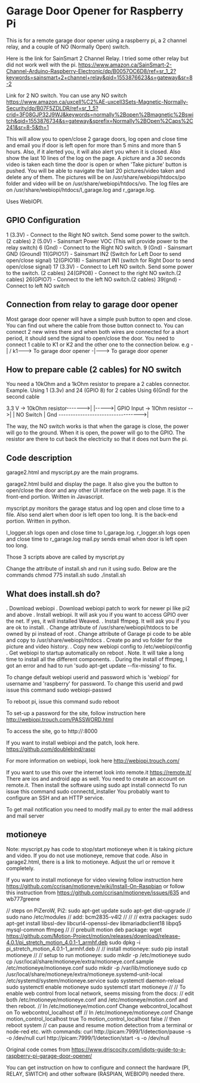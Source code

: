 # Garage Door Opener for Raspberry Pi

This is for a remote garage door opener using a raspberry pi, a 2 channel relay, and a couple of NO (Normally Open) switch.

Here is the link for SainSmart 2 Channel Relay. I tried some other relay but did not work well with the pi.
https://www.amazon.ca/SainSmart-2-Channel-Arduino-Raspberry-Electronic/dp/B0057OC6D8/ref=sr_1_2?keywords=sainsmart+2+channel+relay&qid=1553876623&s=gateway&sr=8-2

Link for 2 NO switch. You can use any NO switch
https://www.amazon.ca/uxcell%C2%AE-uxcell3Sets-Magnetic-Normally-Security/dp/B07F5ZDLDR/ref=sr_1_5?crid=3F08GJP32J9WJ&keywords=normally%2Bopen%2Bmagnetic%2Bswitch&qid=1553876734&s=gateway&sprefix=Normally%2BOpen%2Caps%2C241&sr=8-5&th=1

This will allow you to open/close 2 garage doors, log open and close time and email you if door is left open for more than 5 mins and more than 5 hours. Also, if it alerted you, it will also alert you when it is closed. Also show the last 10 lines of the log on the page. A picture and a 30 seconds video is taken each time the door is open or when 'Take picture' button is pushed. You will be able to navigate the last 20 pictures/video taken and delete any of them. The pictures will be on /usr/share/webiopi/htdocs/po folder and video will be on /usr/share/webiopi/htdocs/vo. The log files are on /usr/share/webiopi/htdocs/l_garage.log and r_garage.log.

Uses WebIOPI.

GPIO Configuration
------------------
1 (3.3V) - Connect to the Right NO switch. Send some power to the switch. (2 cables)
2 (5.0V) - Sainsmart Power VOC (This will provide power to the relay switch)
6 (Gnd)  - Connect to the Right NO switch.
9 (Gnd)  - Sainsmart GND (Ground)
11(GPIO17) - Sainsmart IN2 (Switch for Left Door to send open/close signal)
12(GPIO18) - Sainsmart IN1 (switch for Right Door to send open/close signal)
17 (3.3V) - Connect to Left NO switch. Send some power to the switch. (2 cables)
24(GPIO8) - Connect to the right NO switch.(2 cables)
26(GPIO7) - Connect to the left NO switch.(2 cables)
39(gnd)   - Connect to left NO switch

Connection from relay to garage door opener
-------------------------------------------
Most garage door opener will have a simple push button to open and close. You can find out where the cable from those button connect to. You can connect 2 new wires there and when both wires are connected for a short period, it should send the signal to open/close the door. You need to connect 1 cable to K1 or K2 and the other one to the connection below.
e.g
-|
/
k1---> To garage door opener 
-|---> To garage door opener

How to prepare cable (2 cables) for NO switch
---------------------------------------------
You need a 10kOhm and a 1kOhm resistor to prepare a 2 cables connector.
Example. Using 1 (3.3v) and 24 (GPIO 8) for 2 cables 
         Using 6(Gnd) for the second cable 

3.3 V -> 10kOhm resistor------->|
                                |----->|
GPIO Input -> 1lOhm resistor -->|      | NO Switch
                                       |
Gnd ---------------------------------->|

The way, the NO switch works is that when the garage is close, the power will go to the ground.
When it is open, the power will go to the GPIO. The resistor are there to cut back the electricity so that it does not burn the pi.

Code description
----------------
garage2.html and myscript.py are the main programs.

garage2.html build and display the page. It also give you the button to open/close the door and any other UI interface on the web page. It is the front-end portion. Written in Javascript.

myscript.py monitors the garage status and log open and close time to a file. Also send alert when door is left open too long. It is the back-end portion. Written in python.

l_logger.sh logs open and close time to l_garage.log. 
r_logger.sh logs open and close time to r_garage.log
mail.py sends email when door is left open too long.

Those 3 scripts above are called by myscript.py

Change the attribute of install.sh and run it using sudo. Below are the commands
chmod 775 install.sh
sudo ./install.sh

What does install.sh do?
------------------------
. Download webiopi
. Download webiopi patch to work for newer pi like pi2 and above
. Install webiopi. It will ask you if you want to access GPIO over the net. If yes, it will installed Weaved.
. Install ffmpeg. It will ask you if you are ok to install.
. Change attribute of /usr/share/webiopi/htdocs to be owned by pi instead of root
. Change attribute of Garage pi code to be able and copy to /usr/share/webiopi/htdocs
. Create po and vo folder for the picture and video history.
. Copy new webiopi config to /etc/webiopi/config
. Get webiopi to startup automatically on reboot
. Note. It will take a long time to install all the different components.
. During the install of ffmpeg, I got an error and had to run 'sudo apt-get update --fix-missing' to fix.



To change default webiopi userid and password which is 'webiopi' for username and 'raspberry' for password. To change this userid and pwd issue this command
sudo webiopi-passwd

To reboot pi, issue this command
sudo reboot

To set-up a password for the site, follow instruction here
http://webiopi.trouch.com/PASSWORD.html

To access the site, go to http://<ip address of pi>:8000

If you want to install webiopi and the patch, look here.
https://github.com/doublebind/raspi

For more information on webiopi, look here
http://webiopi.trouch.com/

If you want to use this over the internet look into remote.it https://remote.it/
There are ios and android app as well.
You need to create an account on remote.it.
Then install the software using
sudo apt install connectd
To run issue this command
sudo connectd_installer
You probably want to configure an SSH and an HTTP service.

To get mail notification you need to modify mail.py to enter the mail address and mail server


motioneye
---------
Note: myscript.py has code to stop/start motioneye when it is taking picture and video. If you do not use motioneye, remove that code.
Also in garage2.html, there is a link to motioneye. Adjust the url or remove it completely.

If you want to install motioneye for video viewing follow instruction here 
https://github.com/ccrisan/motioneye/wiki/Install-On-Raspbian or follow this instruction from
https://github.com/ccrisan/motioneye/issues/635 and wb777greene

// steps on PiZeroW, Pi2:
sudo apt-get update
sudo apt-get dist-upgrade
//
sudo nano /etc/modules
// add:
bcm2835-v4l2
//
//
// extra packages:
sudo apt-get install libssl-dev libcurl4-openssl-dev libmariadbclient18 libpq5 mysql-common ffmpeg
//
// prebuilt motion deb package:
wget https://github.com/Motion-Project/motion/releases/download/release-4.0.1/pi_stretch_motion_4.0.1-1_armhf.deb
sudo dpkg -i pi_stretch_motion_4.0.1-1_armhf.deb
//
// install motioneye:
sudo pip install motioneye
//
// setup to run motioneye:
sudo mkdir -p /etc/motioneye
sudo cp /usr/local/share/motioneye/extra/motioneye.conf.sample /etc/motioneye/motioneye.conf
sudo mkdir -p /var/lib/motioneye
sudo cp /usr/local/share/motioneye/extra/motioneye.systemd-unit-local /etc/systemd/system/motioneye.service
sudo systemctl daemon-reload
sudo systemctl enable motioneye
sudo systemctl start motioneye
//
// To enable web control from local network, seems missing from the docs:
// edit both /etc/motioneye/motioneye.conf and /etc/motioneye/motion.conf and then reboot.
// In /etc/motioneye/motion.conf Change webcontrol_localhost on To webcontrol_localhost off
// In /etc/motioneye/motioneye.conf Change motion_control_localhost true To motion_control_localhost false
// then reboot system
// can pause and resume motion detection from a terminal or node-red etc. with commands:
curl http://picam:7999/1/detection/pause -s -o /dev/null
curl http://picam:7999/1/detection/start -s -o /dev/null


Original code comes from https://www.driscocity.com/idiots-guide-to-a-raspberry-pi-garage-door-opener/

You can get instruction on how to configure and connect the hardware (PI, RELAY, SWITCH) and other software (RASPIAN, WEBIOPI) needed there.
